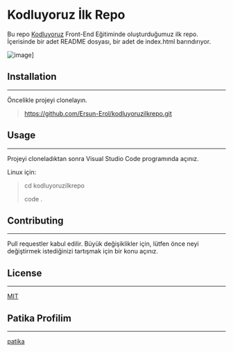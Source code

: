 # Kodluyoruz İlk Repo
Bu repo [Kodluyoruz](https://kodluyoruz.org/tr/kodluyoruz/) Front-End Eğitiminde oluşturduğumuz ilk repo. İçerisinde bir adet README dosyası, bir adet de index.html barındırıyor.


![image](https://r.resimlink.com/XtZOHBGI.png)]

## Installation
---
Öncelikle projeyi clonelayın.

> https://github.com/Ersun-Erol/kodluyoruzilkrepo.git

## Usage
---
Projeyi cloneladıktan sonra Visual Studio Code programında açınız.

Linux için:

>cd kodluyoruzilkrepo
>
>code .

## Contributing
---
Pull requestler kabul edilir. Büyük değişiklikler için, lütfen önce neyi değiştirmek istediğinizi tartışmak için bir konu açınız.
## License
---
[MIT](https://choosealicense.com/licenses/mit/)
## Patika Profilim
---
[patika](https://app.patika.dev/ersun)
